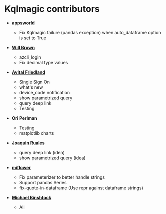 # Kqlmagic contributors

- **[appsworld](https://github.com/appsworld)**

  - Fix Kqlmagic failure (pandas exception) when auto_dataframe option is set to True

- **[Will Brown](https://github.com/wpbrown)**

  - azcli_login
  - Fix decimal type values

- **[Avital Friedland](https://github.com/avitalfriedland)**

  - Single Sign On
  - what's new
  - device_code notification
  - show parametrized query
  - query deep link
  - Testing

- **Ori Perlman**

  - Testing
  - matplotlib charts

- **[Joaquin Ruales](https://github.com/jruales)**

  - query deep link (idea)
  - show parametrized query (idea)

- **[miflower](https://github.com/miflower)**

  - Fix parameterizer to better handle strings
  - Support pandas Series
  - fix-quote-in-dataframe (Use repr against dataframe strings)

- **[Michael Binshtock](https://github.com/mbnshtck)**

  - All
